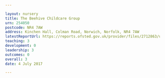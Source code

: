 ```yaml
---

layout: nursery
title: The Beehive Childcare Group
urn: 254050
postcode: NR4 7AW
address: Kinchen Hall, Colman Road, Norwich, Norfolk, NR4 7AW
latestReportUrl: https://reports.ofsted.gov.uk/provider/files/2712863/urn/254050.pdf
teaching: 3
development: 0
leadership: 3
outcomes: 0
overall: 3
date: 4 July 2017

---
```

